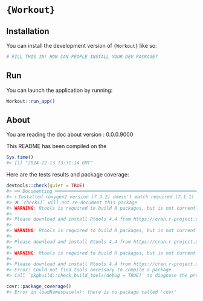 
<!-- README.md is generated from README.Rmd. Please edit that file -->

# `{Workout}`

<!-- badges: start -->
<!-- badges: end -->

## Installation

You can install the development version of `{Workout}` like so:

``` r
# FILL THIS IN! HOW CAN PEOPLE INSTALL YOUR DEV PACKAGE?
```

## Run

You can launch the application by running:

``` r
Workout::run_app()
```

## About

You are reading the doc about version : 0.0.0.9000

This README has been compiled on the

``` r
Sys.time()
#> [1] "2024-12-13 13:31:14 GMT"
```

Here are the tests results and package coverage:

``` r
devtools::check(quiet = TRUE)
#> ══ Documenting ═════════════════════════════════════════════════════════════════
#> ℹ Installed roxygen2 version (7.3.2) doesn't match required (7.1.1)
#> ✖ `check()` will not re-document this package
#> WARNING: Rtools is required to build R packages, but is not currently installed.
#> 
#> Please download and install Rtools 4.4 from https://cran.r-project.org/bin/windows/Rtools/.
#> 
#> WARNING: Rtools is required to build R packages, but is not currently installed.
#> 
#> Please download and install Rtools 4.4 from https://cran.r-project.org/bin/windows/Rtools/.
#> 
#> WARNING: Rtools is required to build R packages, but is not currently installed.
#> 
#> Please download and install Rtools 4.4 from https://cran.r-project.org/bin/windows/Rtools/.
#> Error: Could not find tools necessary to compile a package
#> Call `pkgbuild::check_build_tools(debug = TRUE)` to diagnose the problem.
```

``` r
covr::package_coverage()
#> Error in loadNamespace(x): there is no package called 'covr'
```
